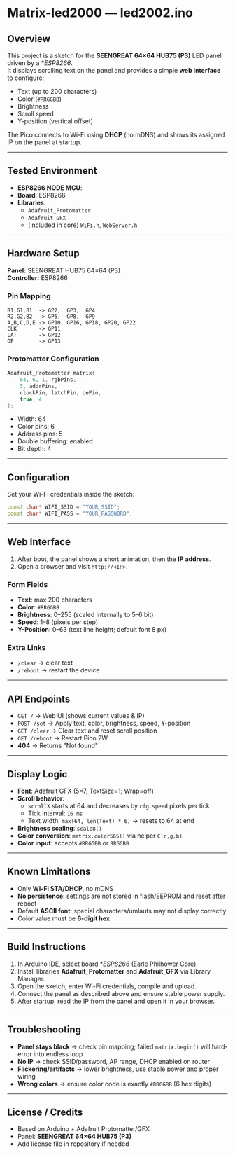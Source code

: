 # Matrix-led2000 — led2002.ino

## Overview
This project is a sketch for the **SEENGREAT 64×64 HUB75 (P3)** LED panel driven by a **ESP8266*.  
It displays scrolling text on the panel and provides a simple **web interface** to configure:

- Text (up to 200 characters)  
- Color (`#RRGGBB`)  
- Brightness  
- Scroll speed  
- Y-position (vertical offset)  

The Pico connects to Wi-Fi using **DHCP** (no mDNS) and shows its assigned IP on the panel at startup.

---

## Tested Environment
- **ESP8266 NODE MCU**: 
- **Board**: ESP8266
- **Libraries**:
  - `Adafruit_Protomatter`
  - `Adafruit_GFX`
  - (included in core) `WiFi.h`, `WebServer.h`

---

## Hardware Setup

**Panel:** SEENGREAT HUB75 64×64 (P3)  
**Controller:** ESP8266

### Pin Mapping
```
R1,G1,B1  -> GP2,  GP3,  GP4
R2,G2,B2  -> GP5,  GP8,  GP9
A,B,C,D,E -> GP10, GP16, GP18, GP20, GP22
CLK       -> GP11
LAT       -> GP12
OE        -> GP13
```

### Protomatter Configuration
```cpp
Adafruit_Protomatter matrix(
    64, 6, 1, rgbPins,
    5, addrPins,
    clockPin, latchPin, oePin,
    true, 4
);
```
- Width: 64  
- Color pins: 6  
- Address pins: 5  
- Double buffering: enabled  
- Bit depth: 4  

---

## Configuration
Set your Wi-Fi credentials inside the sketch:
```cpp
const char* WIFI_SSID = "YOUR_SSID";
const char* WIFI_PASS = "YOUR_PASSWORD";
```

---

## Web Interface
1. After boot, the panel shows a short animation, then the **IP address**.  
2. Open a browser and visit `http://<IP>`.  

### Form Fields
- **Text**: max 200 characters  
- **Color**: `#RRGGBB`  
- **Brightness**: 0–255 (scaled internally to 5–6 bit)  
- **Speed**: 1–8 (pixels per step)  
- **Y-Position**: 0–63 (text line height; default font 8 px)  

### Extra Links
- `/clear` → clear text  
- `/reboot` → restart the device  

---

## API Endpoints
- `GET /` → Web UI (shows current values & IP)  
- `POST /set` → Apply text, color, brightness, speed, Y-position  
- `GET /clear` → Clear text and reset scroll position  
- `GET /reboot` → Restart Pico 2W  
- **404** → Returns "Not found"  

---

## Display Logic
- **Font**: Adafruit GFX (5×7, TextSize=1; Wrap=off)  
- **Scroll behavior**:
  - `scrollX` starts at 64 and decreases by `cfg.speed` pixels per tick  
  - Tick interval: `16 ms`  
  - Text width: `max(64, len(Text) * 6)` → resets to 64 at end  
- **Brightness scaling**: `scale8()`  
- **Color conversion**: `matrix.color565()` via helper `C(r,g,b)`  
- **Color input**: accepts `#RRGGBB` or `RRGGBB`  

---

## Known Limitations
- Only **Wi-Fi STA/DHCP**, no mDNS  
- **No persistence**: settings are not stored in flash/EEPROM and reset after reboot  
- Default **ASCII font**: special characters/umlauts may not display correctly  
- Color value must be **6-digit hex**  

---

## Build Instructions
1. In Arduino IDE, select board **ESP8266* (Earle Philhower Core).  
2. Install libraries **Adafruit_Protomatter** and **Adafruit_GFX** via Library Manager.  
3. Open the sketch, enter Wi-Fi credentials, compile and upload.  
4. Connect the panel as described above and ensure stable power supply.  
5. After startup, read the IP from the panel and open it in your browser.  

---

## Troubleshooting
- **Panel stays black** → check pin mapping; failed `matrix.begin()` will hard-error into endless loop  
- **No IP** → check SSID/password, AP range, DHCP enabled on router  
- **Flickering/artifacts** → lower brightness, use stable power and proper wiring  
- **Wrong colors** → ensure color code is exactly `#RRGGBB` (6 hex digits)  

---

## License / Credits
- Based on Arduino + Adafruit Protomatter/GFX  
- Panel: **SEENGREAT 64×64 HUB75 (P3)**  
- Add license file in repository if needed  
